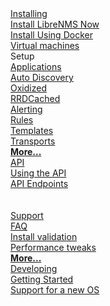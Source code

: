 <div class="home-container">
    <div class="home-box">
        <div class="home-header">
          <a href="/Installation/">
            <i class="fas fa-download"></i>
            <span>Installing</span>
          </a>
        </div>
        <a href="/Installation/Install-LibreNMS/">Install LibreNMS Now</a><br />
        <a href="/Installation/Docker/">Install Using Docker</a><br />
        <a href="/Installation/Images/">Virtual machines</a>
    </div>
    <div class="home-box">
        <div class="home-header">
            <i class="fas fa-plug"></i>
            <span>Setup</span>
        </div>
        <a href="/Extensions/Applications/">Applications</a><br />
        <a href="/Extensions/Auto-Discovery/">Auto Discovery</a><br />
        <a href="/Extensions/Oxidized/">Oxidized</a><br />
        <a href="/Extensions/RRDCached/">RRDCached</a><br />
    </div>
    <div class="home-box">
        <div class="home-header">
          <a href="/Alerting/">
            <i class="fas fa-bell"></i>
            <span>Alerting</span>
          </a>
        </div>
        <a href="/Alerting/Rules/#rules">Rules</a><br />
        <a href="/Alerting/Templates/">Templates</a><br />
        <a href="/Alerting/Transports/">Transports</a><br />
        <a href="/Alerting/"><strong>More...</strong></a>
    </div>
    <div class="home-box">
        <div class="home-header">
          <a href="/API/">
            <i class="fas fa-connectdevelop"></i>
            <span>API</span>
          </a>
        </div>
        <a href="/API/">Using the API</a><br />
        <a href="/API/#endpoint-categories">API Endpoints</a><br />
        <br />
        <br />
    </div>
    <div class="home-box">
        <div class="home-header">
          <a href="/Support/">
            <i class="fas fa-ambulance"></i>
            <span>Support</span>
          </a>
        </div>
        <a href="/Support/FAQ/">FAQ</a><br />
        <a href="/Support/Install%20Validation/">Install validation</a><br />
        <a href="/Support/Performance/">Performance tweaks</a><br />
        <a href="/Support/"><strong>More...</strong></a>
    </div>
    <div class="home-box">
        <div class="home-header">
          <a href="/Developing/">
            <i class="fas fa-code-branch"></i>
            <span>Developing</span>
          </a>
        </div>
        <a href="/Developing/Getting-Started/">Getting Started</a><br />
        <a href="/Developing/Support-New-OS/">Support for a new OS</a><br />
    </div>
</div>
